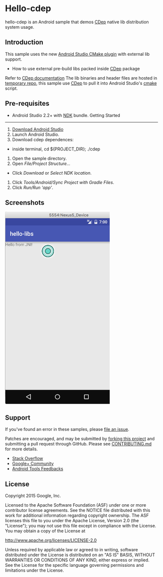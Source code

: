 Hello-cdep
=========
hello-cdep is an Android sample that demos [CDep](https://github.com/google/cdep) native lib distribution system usage.

Introduction
------------
This sample uses the new [Android Studio CMake plugin](http://tools.android.com/tech-docs/external-c-builds) with external lib support.
* How to use external pre-build libs packed inside [CDep](https://github.com/google/cdep) package

Refer to [CDep documentation](http://github.com/google/cdep/blob/master/README.md)
The lib binaries and header files are hosted in [temporary repo](https://github.com/ggfan/hello-libs), this sample use 
[CDep](https://github.com/google/cdep) to pull it into Android Studio's [cmake](https://cmake.org/documentation) script.

Pre-requisites
--------------
- Android Studio 2.2+ with [NDK](https://developer.android.com/ndk/) bundle.
Getting Started
---------------
1. [Download Android Studio](http://developer.android.com/sdk/index.html)
1. Launch Android Studio.
1. Download cdep dependences:
* inside terminal, cd ${PROJECT_DIR}; ./cdep
1. Open the sample directory.
1. Open *File/Project Structure...*
  - Click *Download* or *Select NDK location*.
1. Click *Tools/Android/Sync Project with Gradle Files*.
1. Click *Run/Run 'app'*.

Screenshots
-----------
![screenshot](screenshot.png)

Support
-------
If you've found an error in these samples, please [file an issue](https://github.com/googlesamples/android-ndk/issues/new).

Patches are encouraged, and may be submitted by [forking this project](https://github.com/googlesamples/android-ndk/fork) and
submitting a pull request through GitHub. Please see [CONTRIBUTING.md](../CONTRIBUTING.md) for more details.

- [Stack Overflow](http://stackoverflow.com/questions/tagged/android-ndk)
- [Google+ Community](https://plus.google.com/communities/105153134372062985968)
- [Android Tools Feedbacks](http://tools.android.com/feedback)

License
-------
Copyright 2015 Google, Inc.

Licensed to the Apache Software Foundation (ASF) under one or more contributor
license agreements.  See the NOTICE file distributed with this work for
additional information regarding copyright ownership.  The ASF licenses this
file to you under the Apache License, Version 2.0 (the "License"); you may not
use this file except in compliance with the License.  You may obtain a copy of
the License at

  http://www.apache.org/licenses/LICENSE-2.0

Unless required by applicable law or agreed to in writing, software
distributed under the License is distributed on an "AS IS" BASIS, WITHOUT
WARRANTIES OR CONDITIONS OF ANY KIND, either express or implied.  See the
License for the specific language governing permissions and limitations under
the License.
